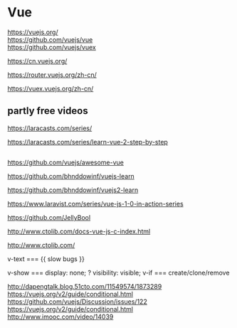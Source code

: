 # Vue  

https://vuejs.org/  
https://github.com/vuejs/vue  
https://github.com/vuejs/vuex  


https://cn.vuejs.org/  

https://router.vuejs.org/zh-cn/   

https://vuex.vuejs.org/zh-cn/  



## partly free videos  

https://laracasts.com/series/

https://laracasts.com/series/learn-vue-2-step-by-step


##  

https://github.com/vuejs/awesome-vue  

https://github.com/bhnddowinf/vuejs-learn  

https://github.com/bhnddowinf/vuejs2-learn  



https://www.laravist.com/series/vue-js-1-0-in-action-series  

https://github.com/JellyBool  

http://www.ctolib.com/docs-vue-js-c-index.html  


http://www.ctolib.com/  




v-text === {{ slow bugs }}

v-show === display: none; ? visibility: visible;
v-if === create/clone/remove

http://dapengtalk.blog.51cto.com/11549574/1873289
https://vuejs.org/v2/guide/conditional.html
https://github.com/vuejs/Discussion/issues/122
https://vuejs.org/v2/guide/conditional.html
http://www.imooc.com/video/14039
